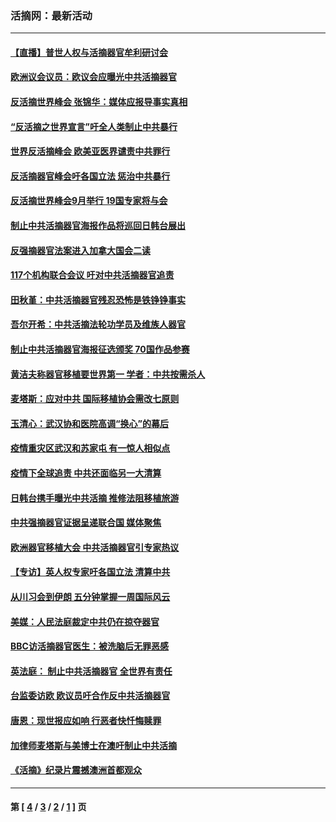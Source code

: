 ### 活摘网：最新活动
---
#### [【直播】普世人权与活摘器官牟利研讨会](../../pages/nf5883/n13425146.md?03130430) 
#### [欧洲议会议员：欧议会应曝光中共活摘器官](../../pages/nf5883/n13336571.md?03130430) 
#### [反活摘世界峰会 张锦华：媒体应报导事实真相](../../pages/nf5883/n13278502.md?03130430) 
#### [“反活摘之世界宣言”吁全人类制止中共暴行](../../pages/nf5883/n13259730.md?03130430) 
#### [世界反活摘峰会 欧美亚医界谴责中共罪行](../../pages/nf5883/n13253550.md?03130430) 
#### [反活摘器官峰会吁各国立法 惩治中共暴行](../../pages/nf5883/n13245052.md?03130430) 
#### [反活摘世界峰会9月举行 19国专家将与会](../../pages/nf5883/n13201492.md?03130430) 
#### [制止中共活摘器官海报作品将巡回日韩台展出](../../pages/nf5883/n13177791.md?03130430) 
#### [反强摘器官法案进入加拿大国会二读](../../pages/nf5883/n13033450.md?03130430) 
#### [117个机构联合会议 吁对中共活摘器官追责](../../pages/nf5883/n12775087.md?03130430) 
#### [田秋堇：中共活摘器官残忍恐怖是铁铮铮事实](../../pages/nf5883/n12702148.md?03130430) 
#### [吾尔开希：中共活摘法轮功学员及维族人器官](../../pages/nf5883/n12693197.md?03130430) 
#### [制止中共活摘器官海报征选颁奖 70国作品参赛](../../pages/nf5883/n12692050.md?03130430) 
#### [黄洁夫称器官移植要世界第一 学者：中共按需杀人](../../pages/nf5883/n12572329.md?03130430) 
#### [麦塔斯：应对中共 国际移植协会需改七原则](../../pages/nf5883/n12514711.md?03130430) 
#### [玉清心：武汉协和医院高调“换心”的幕后](../../pages/nf5883/n12298730.md?03130430) 
#### [疫情重灾区武汉和苏家屯 有一惊人相似点](../../pages/nf5883/n12150824.md?03130430) 
#### [疫情下全球追责 中共还面临另一大清算](../../pages/nf5883/n12070397.md?03130430) 
#### [日韩台携手曝光中共活摘 推修法阻移植旅游](../../pages/nf5883/n11712046.md?03130430) 
#### [中共强摘器官证据呈递联合国 媒体聚焦](../../pages/nf5883/n11546426.md?03130430) 
#### [欧洲器官移植大会 中共活摘器官引专家热议](../../pages/nf5883/n11539095.md?03130430) 
#### [【专访】英人权专家吁各国立法 清算中共](../../pages/nf5883/n11367315.md?03130430) 
#### [从川习会到伊朗 五分钟掌握一周国际风云](../../pages/nf5883/n11338520.md?03130430) 
#### [美媒：人民法庭裁定中共仍在掠夺器官](../../pages/nf5883/n11334897.md?03130430) 
#### [BBC访活摘器官医生：被洗脑后无罪恶感](../../pages/nf5883/n11335935.md?03130430) 
#### [英法庭： 制止中共活摘器官 全世界有责任](../../pages/nf5883/n11330691.md?03130430) 
#### [台监委访欧 欧议员吁合作反中共活摘器官](../../pages/nf5883/n11109190.md?03130430) 
#### [唐恩：现世报应如响 行恶者快忏悔赎罪](../../pages/nf5883/n11104016.md?03130430) 
#### [加律师麦塔斯与美博士在澳吁制止中共活摘](../../pages/nf5883/n10724764.md?03130430) 
#### [《活摘》纪录片震撼澳洲首都观众](../../pages/nf5883/n10722747.md?03130430) 

---
#### 第 [ [4](./4.md?03130430) / [3](./3.md?03130430) / [2](./2.md?03130430) / [1](./1.md?03130430) ] 页
